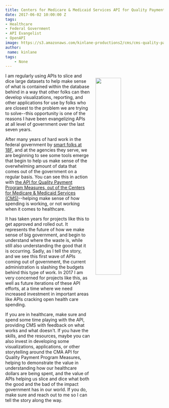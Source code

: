 ```yaml
---
title: Centers for Medicare & Medicaid Services API for Quality Payment Program Measures
date: 2017-06-02 10:00:00 Z
tags:
- Healthcare
- Federal Government
- API Evangelist
- OpenAPI
image: https://s3.amazonaws.com/kinlane-productions2/cms/cms-quality-payment-program.png
author:
 name: kinlane
tags:
    - None
---
```

<p><img src="https://s3.amazonaws.com/kinlane-productions2/cms/cms-quality-payment-program.png" align="right" width="40%" style="padding: 15px;" /></p>I am regularly using APIs to slice and dice large datasets to help make sense of what is contained within the database behind in a way that other folks can then develop visualizations, reporting, and other applications for use by folks who are closest to the problem we are trying to solve--this opportunity is one of the reasons I have been evangelizing APIs at all level of government over the last seven years.

After many years of hard work in the federal government by [smart folks at 18F](https://18f.gsa.gov/), and at the agencies they serve, we are beginning to see some tools emerge that begin to help us make sense of the overwhelming amount of data that comes out of the government on a regular basis. You can see this in action with [the API for Quality Payment Program Measures, out of the Centers for Medicare & Medicaid Services (CMS)](https://qpp.cms.gov/api/)--helping make sense of how spending is working, or not working when it comes to healthcare.

It has taken years for projects like this to get approved and rolled out. It represents the future of how we make sense of big government, and begin to understand where the waste is, while still also understanding the good that it is occurring. Sadly, as I tell the story, and we see this first wave of APIs coming out of government, the current administration is slashing the budgets behind this type of work. In 2017 I am very concerned for projects like this, as well as future iterations of these API efforts, at a time where we need increased investment in important areas like APIs cracking open health care spending.

If you are in healthcare, make sure and spend some time playing with the API, providing CMS with feedback on what works and what doesn't. If you have the skills, and the resources, maybe you can also invest in developing some visualizations, applications, or other storytelling around the CMA API for Quality Payment Program Measures, helping to demonstrate the value in understanding how our healthcare dollars are being spent, and the value of APIs helping us slice and dice what both the good and the bad of the impact government has in our world. If you do, make sure and reach out to me so I can tell the story along the way.